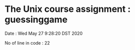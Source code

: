 # The Unix course assignment : guessinggame

Date : Wed May 27 9:28:20 DST 2020

No of line in code : 22
